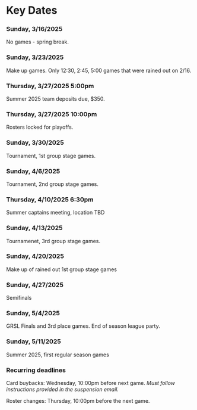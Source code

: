 # Key Dates

### Sunday, 3/16/2025  
No games - spring break.

### Sunday, 3/23/2025
Make up games.  Only 12:30, 2:45, 5:00 games that were rained out on 2/16. 

### Thursday, 3/27/2025 5:00pm
Summer 2025 team deposits due, $350.  

### Thursday, 3/27/2025 10:00pm
Rosters locked for playoffs.  

### Sunday, 3/30/2025
Tournament, 1st group stage games. 

### Sunday, 4/6/2025
Tournament, 2nd group stage games. 

### Thursday, 4/10/2025 6:30pm
Summer captains meeting, location TBD

### Sunday, 4/13/2025
Tournamenet, 3rd group stage games.

### Sunday, 4/20/2025
Make up of rained out 1st group stage games

### Sunday, 4/27/2025
Semifinals

### Sunday, 5/4/2025
GRSL Finals and 3rd place games.  End of season league party. 

### Sunday, 5/11/2025
Summer 2025, first regular season games


### Recurring deadlines

Card buybacks: Wednesday, 10:00pm before next game. *Must follow instructions provided in the suspension email.*

Roster changes: Thursday, 10:00pm before the next game. 
